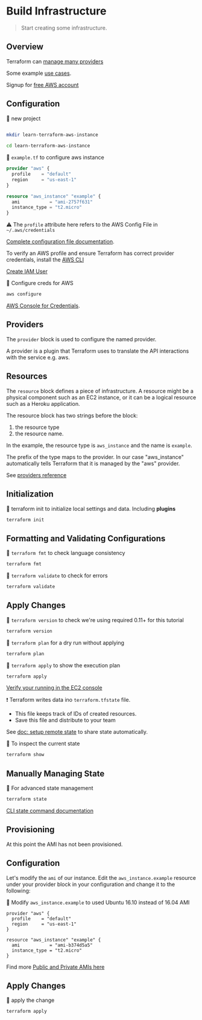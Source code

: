 # Build Infrastructure 

> Start creating some infrastructure.

## Overview

Terraform can 
[manage many providers](https://www.terraform.io/docs/providers/index.html)

Some example [use cases](https://www.terraform.io/intro/use-cases.html).

Signup for [free AWS account](https://aws.amazon.com/free/)

## Configuration

:ship: new project
```bash

mkdir learn-terraform-aws-instance
    
cd learn-terraform-aws-instance
```

:ship: `example.tf` to configure aws instance
```terraform
provider "aws" {
  profile    = "default"
  region     = "us-east-1"
}

resource "aws_instance" "example" {
  ami           = "ami-2757f631"
  instance_type = "t2.micro"
}
```

:warning: The `profile` attribute here refers to the AWS Config File in
`~/.aws/credentials` 
    
[Complete configuration file
documentation](https://www.terraform.io/docs/configuration/index.html).

To verify an AWS profile and ensure Terraform has correct provider
credentials, install the [AWS
CLI](https://docs.aws.amazon.com/cli/latest/userguide/cli-chap-install.html)

[Create IAM User](https://console.aws.amazon.com/iam/home#/home)

:ship: Configure creds for AWS
```bash
aws configure
```

[AWS Console for
Credentials](https://console.aws.amazon.com/iam/home?#security_credential).

## Providers

The `provider` block is used to configure the named provider.

A provider is a plugin that Terraform uses to translate the API interactions
with the service e.g. aws.

## Resources

The `resource` block defines a piece of infrastructure. A resource might be a
physical component such as an EC2 instance, or it can be a logical resource
such as a Heroku application.

The resource block has two strings before the block: 
1. the resource type 
2. the resource name. 

In the example, the resource type is `aws_instance` and the name is `example`.

The prefix of the type maps to the provider. In our case "aws_instance"
automatically tells Terraform that it is managed by the "aws" provider.

See [providers reference](https://www.terraform.io/docs/providers/index.html)

## Initialization


:ship: terraform init to initialize local settings and data. Including **plugins**
```bash
terraform init
```

## Formatting and Validating Configurations


:ship: `terraform fmt` to check language consistency
```bash
terraform fmt
```


:ship: `terraform validate` to check for errors
```bash
terraform validate
```

## Apply Changes


:ship: `terraform version` to check we're using required 0.11+ for this tutorial
```bash
terraform version
```

:ship: `terraform plan` for a dry run without applying
```bash
terraform plan
```

:ship: `terraform apply` to show the execution plan
```bash
terraform apply
```

[Verify your running in the EC2
console](https://us-east-1.console.aws.amazon.com/ec2/v2/home?region=us-east-1#Home:)
    
:exclamation: Terraform writes data ino `terraform.tfstate` file. 
- This file keeps track of IDs of created resources.
- Save this file and distribute to your team

See [doc: setup remote state](https://www.terraform.io/docs/state/remote.html)
to share state automatically.

:ship: To inspect the current state 
```bash
terraform show
```

## Manually Managing State

:ship: For advanced state management
```bash
terraform state
```

[CLI state command documentation](https://www.terraform.io/docs/commands/state/index.html)

## Provisioning

At this point the AMI has not been provisioned.

## Configuration

Let's modify the `ami` of our instance. Edit the `aws_instance.example`
resource under your provider block in your configuration and change it to the
following:

:ship: Modify `aws_instance.example` to used Ubuntu 16.10 instead of 16.04 AMI 
```
provider "aws" {
  profile    = "default"
  region     = "us-east-1"
}

resource "aws_instance" "example" {
  ami           = "ami-b374d5a5"
  instance_type = "t2.micro"
}
```    

Find more [Public and Private AMIs
here](https://console.aws.amazon.com/ec2/v2/home?region=us-east-1#Images:visibility=public-images;search=ubuntu,16.10,canonical;sort=name)

## Apply Changes

:ship: apply the change
```bash
terraform apply
```
